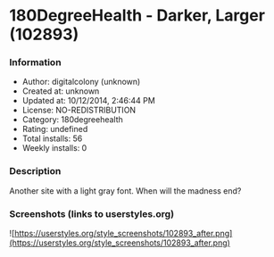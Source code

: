 # 180DegreeHealth - Darker, Larger (102893)

### Information
- Author: digitalcolony (unknown)
- Created at: unknown
- Updated at: 10/12/2014, 2:46:44 PM
- License: NO-REDISTRIBUTION
- Category: 180degreehealth
- Rating: undefined
- Total installs: 56
- Weekly installs: 0


### Description
Another site with a light gray font. When will the madness end?


### Screenshots (links to userstyles.org)
![https://userstyles.org/style_screenshots/102893_after.png](https://userstyles.org/style_screenshots/102893_after.png)


